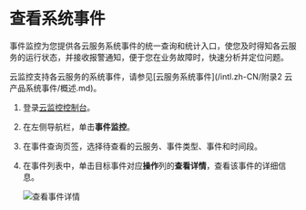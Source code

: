 # 查看系统事件

事件监控为您提供各云服务系统事件的统一查询和统计入口，使您及时得知各云服务的运行状态，并接收报警通知，便于您在业务故障时，快速分析并定位问题。

云监控支持各云服务的系统事件，请参见[云服务系统事件](/intl.zh-CN/附录2 云产品系统事件/概述.md)。

1.  登录[云监控控制台](https://cms-intl.console.aliyun.com)。

2.  在左侧导航栏，单击**事件监控**。

3.  在事件查询页签，选择待查看的云服务、事件类型、事件和时间段。

4.  在事件列表中，单击目标事件对应**操作**列的**查看详情**，查看该事件的详细信息。

    ![查看事件详情](https://static-aliyun-doc.oss-accelerate.aliyuncs.com/assets/img/zh-CN/0121385951/p113821.png)


